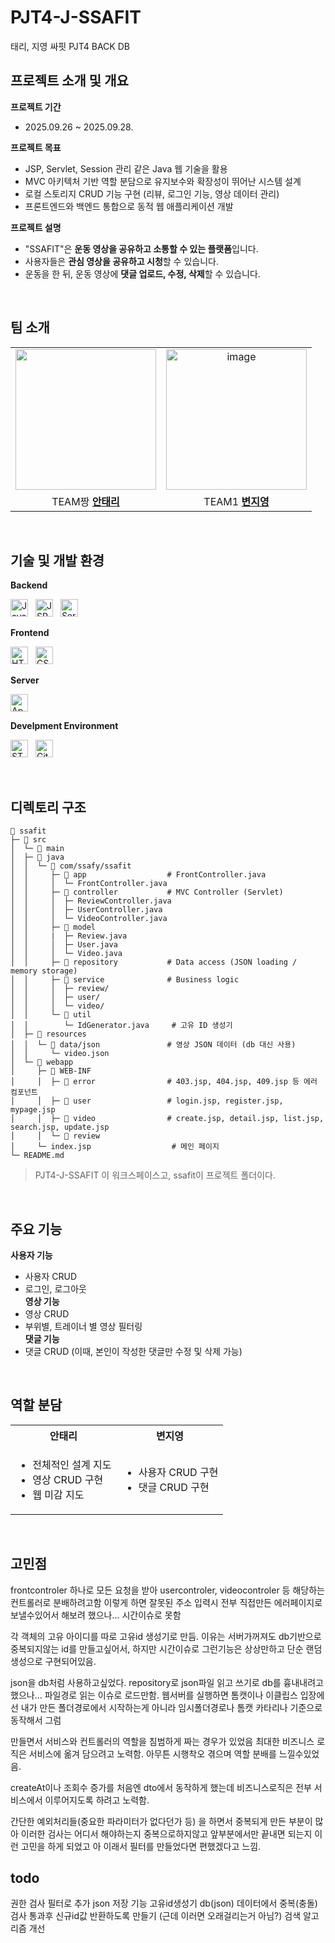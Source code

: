 # PJT4-J-SSAFIT
태리, 지영 싸핏 PJT4 BACK DB

## 프로젝트 소개 및 개요
**프로젝트 기간**
- 2025.09.26 ~ 2025.09.28.

**프로젝트 목표**
- JSP, Servlet, Session 관리 같은 Java 웹 기술을 활용
- MVC 아키텍처 기반 역할 분담으로 유지보수와 확장성이 뛰어난 시스템 설계
- 로컬 스토리지 CRUD 기능 구현 (리뷰, 로그인 기능, 영상 데이터 관리)
- 프론트엔드와 백엔드 통합으로 동적 웹 애플리케이션 개발

**프로젝트 설명**
- "SSAFIT"은 **운동 영상을 공유하고 소통할 수 있는 플랫폼**입니다.
- 사용자들은 **관심 영상을 공유하고 시청**할 수 있습니다.
- 운동을 한 뒤, 운동 영상에 **댓글 업로드, 수정, 삭제**할 수 있습니다.

<br>

## 팀 소개
<table><tr><td align="center">
<img width="225" height="225" src="https://github.com/user-attachments/assets/8bada491-2cc1-42c2-9a13-35f5458fa04f"/></td><td align="center">
<img width="225" height="225" alt="image" src="https://github.com/user-attachments/assets/126a8bf0-b0b3-4a4c-9413-b7645ebc4875" /></td></tr><tr><td align="center">
TEAM짱 <a href="https://github.com/zzero23"><strong>안태리<strong></a></td><td align="center">
TEAM1 <a href="https://github.com/zzero23"><strong>변지영<strong></a></td></tr></table>

<br>

## 기술 및 개발 환경
**Backend**
<p>
  <img src="https://img.shields.io/badge/Java-007396?style=for-the-badge&logo=java&logoColor=white" alt="Java" height="28" style="margin-right:8px;"/>
  <img src="https://img.shields.io/badge/JSP-6A6A6A?style=for-the-badge&logo=jsp&logoColor=white" alt="JSP" height="28" style="margin-right:8px;"/>
  <img src="https://img.shields.io/badge/Servlet-6A6A6A?style=for-the-badge&logo=apachetomcat&logoColor=white" alt="Servlet" height="28" style="margin-right:8px;"/>
</p>

**Frontend**
<p>
  <img src="https://img.shields.io/badge/HTML5-E34F26?style=for-the-badge&logo=html5&logoColor=white" alt="HTML5" height="28" style="margin-right:8px;"/>
  <img src="https://img.shields.io/badge/CSS3-1572B6?style=for-the-badge&logo=css3&logoColor=white" alt="CSS3" height="28" style="margin-right:8px;"/>
</p>

**Server**
<p>
  <img src="https://img.shields.io/badge/Apache_Tomcat-F8DC75?style=for-the-badge&logo=apachetomcat&logoColor=black" alt="Apache Tomcat" height="28" style="margin-right:8px;"/>
</p>

**Develpment Environment**
<p>
  <img src="https://img.shields.io/badge/STS-6DB33F?style=for-the-badge&logo=spring&logoColor=white" alt="STS (Spring Tool Suite)" height="28" style="margin-right:8px;"/>
  <img src="https://img.shields.io/badge/Git-F05032?style=for-the-badge&logo=git&logoColor=white" alt="Git" height="28"/>
</p>

<br>

## 디렉토리 구조
```
📁 ssafit
├─ 📁 src
│  └─ 📁 main
│  ├─ 📁 java
│  │  └─ 📁 com/ssafy/ssafit
│  │     ├─ 📁 app                  # FrontController.java
│  │     │  └─ FrontController.java
│  │     ├─ 📁 controller           # MVC Controller (Servlet)
│  │     │  ├─ ReviewController.java
│  │     │  ├─ UserController.java
│  │     │  └─ VideoController.java
│  │     ├─ 📁 model
│  │     |  ├─ Review.java
│  │     │  ├─ User.java
│  │     │  └─ Video.java
│  │     ├─ 📁 repository           # Data access (JSON loading / memory storage)
│  │     ├─ 📁 service              # Business logic
│  │     │  ├─ review/
│  │     │  ├─ user/
│  │     │  └─ video/
│  │     └─ 📁 util
│  │        └─ IdGenerator.java     # 고유 ID 생성기
│  ├─ 📁 resources
│  │  └─ 📁 data/json               # 영상 JSON 데이터 (db 대신 사용)
│  │     └─ video.json
│  └─ 📁 webapp
│     ├─ 📁 WEB-INF
│     │  ├─ 📁 error                # 403.jsp, 404.jsp, 409.jsp 등 에러 컴포넌트
│     │  ├─ 📁 user                 # login.jsp, register.jsp, mypage.jsp
│     │  ├─ 📁 video                # create.jsp, detail.jsp, list.jsp, search.jsp, update.jsp
│     │  └─ 📁 review               
│     └─ index.jsp                  # 메인 페이지
└─ README.md
```
> PJT4-J-SSAFIT 이 워크스페이스고, ssafit이 프로젝트 폴더이다.

<br>

## 주요 기능
**사용자 기능**
- 사용자 CRUD
- 로그인, 로그아웃 <br>
**영상 기능**
- 영상 CRUD
- 부위별, 트레이너 별 영상 필터링 <br>
**댓글 기능**
- 댓글 CRUD (이때, 본인이 작성한 댓글만 수정 및 삭제 가능)
 <br>

 ## 역할 분담
 <table> <tr> <th align="center"> 안태리 </th> <th align="center"> 변지영 </th> </tr> <tr> <td> <ul> <li> 전체적인 설계 지도</li> <li> 영상 CRUD 구현</li> <li>웹 미감 지도</li> </ul> </td> <td> <ul> <li> 사용자 CRUD 구현</li> <li> 댓글 CRUD 구현</li> </ul> </td> </tr> </table>

<br>

##

## 고민점
frontcontroler 하나로 모든 요청을 받아 usercontroler, videocontroler 등 해당하는 컨트롤러로 분배하려고함
이렇게 하면 잘못된 주소 입력시 전부 직접만든 에러페이지로 보낼수있어서 해보려 했으나... 시간이슈로 못함

각 객체의 고유 아이디를 따로 고유id 생성기로 만듬. 이유는 서버가꺼져도 db기반으로 중복되지않는 id를 만들고싶어서, 하지만 시간이슈로 그런기능은 상상만하고 단순 랜덤생성으로 구현되어있음. 

json을 db처럼 사용하고싶었다. repository로 json파일 읽고 쓰기로 db를 흉내내려고 했으나... 파일경로 읽는 이슈로 로드만함.
웹서버를 실행하면 톰캣이나 이클립스 입장에선 내가 만든 폴더경로에서 시작하는게 아니라 임시폴더경로나 톰캣 카타리나 기준으로 동작해서 그럼

만들면서 서비스와 컨트롤러의 역할을 침범하게 짜는 경우가 있었음 최대한 비즈니스 로직은 서비스에 옮겨 담으려고 노력함. 아무튼 시행착오 겪으며 역할 분배를 느낄수있었음.

createAt이나 조회수 증가를 처음엔 dto에서 동작하게 했는데 비즈니스로직은 전부 서비스에서 이루어지도록 하려고 노력함.

간단한 예외처리들(중요한 파라미터가 없다던가 등) 을 하면서 중복되게 만든 부분이 많아 이러한 검사는 어디서 해야하는지 중복으로하지않고 앞부분에서만 끝내면 되는지
이런 고민을 하게 되었고 아 이래서 필터를 만들었다면 편했겠다고 느낌.


## todo 
권한 검사 필터로 추가
json 저장 기능
고유id생성기 db(json) 데이터에서 중복(충돌) 검사 통과후 신규id값 반환하도록 만들기 (근데 이러면 오래걸리는거 아님?)
검색 알고리즘 개선

